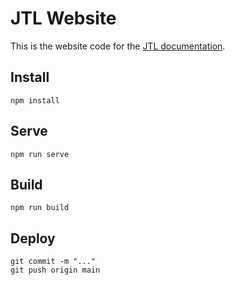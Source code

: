 # JTL Website

This is the website code for the [JTL documentation](https://jtl.alexlockhart.me).

## Install

```
npm install
```

## Serve

```
npm run serve
```

## Build

```
npm run build
```

## Deploy

```
git commit -m "..."
git push origin main
```
